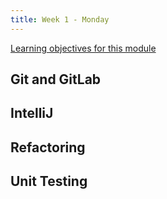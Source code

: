 ```yaml
---
title: Week 1 - Monday
---
```


[Learning objectives for this module](../../objectives/#monday)

## Git and GitLab

## IntelliJ

## Refactoring

## Unit Testing